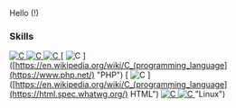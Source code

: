 Hello (!)


### Skills
<!--- icons from: https://github.com/tandpfun/skill-icons --->
[ ![C](https://skillicons.dev/icons?i=c) ](https://en.wikipedia.org/wiki/C_(programming_language) "C")
[ ![C](https://skillicons.dev/icons?i=cpp) ]([https://en.wikipedia.org/wiki/C_(programming_language)](https://en.wikipedia.org/wiki/C%2B%2B) "C++")
[ ![C](https://skillicons.dev/icons?i=qt) ]([https://en.wikipedia.org/wiki/C_(programming_language)](https://www.qt.io/) "QT")
[ ![C](https://skillicons.dev/icons?i=php) ]([https://en.wikipedia.org/wiki/C_(programming_language](https://www.php.net/) "PHP")
[ ![C](https://skillicons.dev/icons?i=html) ]([https://en.wikipedia.org/wiki/C_(programming_language](https://html.spec.whatwg.org/) HTML")
[ ![C](https://skillicons.dev/icons?i=css) ]([https://en.wikipedia.org/wiki/C_(programming_language)](https://www.w3.org/TR/CSS/) "CSS")
[ ![C](https://skillicons.dev/icons?i=linux) ](https://en.wikipedia.org/wiki/Linux) "Linux")
